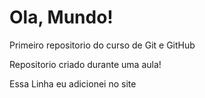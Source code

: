 # Ola, Mundo!
 Primeiro repositorio do curso de Git e GitHub

Repositorio criado durante uma aula!

Essa Linha eu adicionei no site
